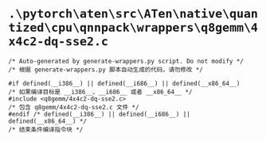 # `.\pytorch\aten\src\ATen\native\quantized\cpu\qnnpack\wrappers\q8gemm\4x4c2-dq-sse2.c`

```
/* Auto-generated by generate-wrappers.py script. Do not modify */
/* 根据 generate-wrappers.py 脚本自动生成的代码，请勿修改 */

#if defined(__i386__) || defined(__i686__) || defined(__x86_64__)
/* 如果编译目标是 __i386__、__i686__ 或者 __x86_64__ */
#include <q8gemm/4x4c2-dq-sse2.c>
/* 包含 q8gemm/4x4c2-dq-sse2.c 文件 */
#endif /* defined(__i386__) || defined(__i686__) || defined(__x86_64__) */
/* 结束条件编译指令块 */
```
